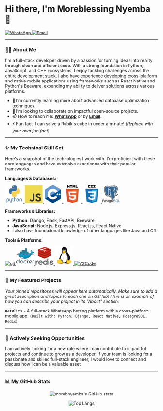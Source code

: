 # Hi there, I'm Moreblessing Nyemba 👋

<a href="https://wa.me/263787211325" target="_blank">
  <img src="https://img.shields.io/badge/WhatsApp-25D366?style=for-the-badge&logo=whatsapp&logoColor=white" alt="WhatsApp"/>
</a>
<a href="mailto:morebnyemba@gmail.com">
  <img src="https://img.shields.io/badge/Email-D14836?style=for-the-badge&logo=gmail&logoColor=white" alt="Email"/>
</a>

---

### 👨‍💻 About Me

I'm a full-stack developer driven by a passion for turning ideas into reality through clean and efficient code. With a strong foundation in Python, JavaScript, and C++ ecosystems, I enjoy tackling challenges across the entire development stack. I also have experience developing cross-platform and native mobile applications using frameworks such as React Native and Python's Beeware, expanding my ability to deliver solutions across various platforms.

- 🌱 I’m currently learning more about advanced database optimization techniques.
- 👯 I’m looking to collaborate on impactful open-source projects.
- 📫 How to reach me: [**WhatsApp**](https://wa.me/263787211325) or by [**Email**](mailto:morebnyemba@gmail.com).
- ⚡ Fun fact: I can solve a Rubik's cube in under a minute! *(Replace with your own fun fact)*

---

### ✨ My Technical Skill Set

Here's a snapshot of the technologies I work with. I'm proficient with these core languages and have extensive experience with their popular frameworks.

**Languages & Databases:**
<p align="left">
  <a href="https://www.python.org" target="_blank" rel="noreferrer">
    <img src="https://raw.githubusercontent.com/devicons/devicon/master/icons/python/python-original-wordmark.svg" alt="python" width="60" height="60"/>
  </a>
  <a href="https://developer.mozilla.org/en-US/docs/Web/JavaScript" target="_blank" rel="noreferrer">
    <img src="https://raw.githubusercontent.com/devicons/devicon/master/icons/javascript/javascript-original.svg" alt="javascript" width="60" height="60"/>
  </a>
  <a href="https://www.cplusplus.com/" target="_blank" rel="noreferrer">
    <img src="https://raw.githubusercontent.com/devicons/devicon/master/icons/cplusplus/cplusplus-original.svg" alt="cplusplus" width="60" height="60"/>
  </a>
  <a href="https://www.w3.org/html/" target="_blank" rel="noreferrer">
    <img src="https://raw.githubusercontent.com/devicons/devicon/master/icons/html5/html5-original-wordmark.svg" alt="html5" width="60" height="60"/>
  </a>
  <a href="https://www.w3schools.com/css/" target="_blank" rel="noreferrer">
    <img src="https://raw.githubusercontent.com/devicons/devicon/master/icons/css3/css3-original-wordmark.svg" alt="css3" width="60" height="60"/>
  </a>
  <a href="https://www.postgresql.org" target="_blank" rel="noreferrer">
    <img src="https://raw.githubusercontent.com/devicons/devicon/master/icons/postgresql/postgresql-original-wordmark.svg" alt="postgresql" width="60" height="60"/>
  </a>
</p>

**Frameworks & Libraries:**
- **Python:** Django, Flask, FastAPI, Beeware
- **JavaScript:** Node.js, Express.js, React.js, React Native
- I also have foundational knowledge of other languages like Java and C#.

**Tools & Platforms:**
<p align="left">
  <a href="https://git-scm.com/" target="_blank" rel="noreferrer">
    <img src="https://www.vectorlogo.zone/logos/git-scm/git-scm-icon.svg" alt="git" width="60" height="60"/>
  </a>
  <a href="https://www.docker.com/" target="_blank" rel="noreferrer">
    <img src="https://raw.githubusercontent.com/devicons/devicon/master/icons/docker/docker-original-wordmark.svg" alt="docker" width="60" height="60"/>
  </a>
    <a href="https://redis.io" target="_blank" rel="noreferrer">
    <img src="https://raw.githubusercontent.com/devicons/devicon/master/icons/redis/redis-original-wordmark.svg" alt="redis" width="60" height="60"/>
  </a>
  <a href="https://www.linux.org/" target="_blank" rel="noreferrer">
    <img src="https://raw.githubusercontent.com/devicons/devicon/master/icons/linux/linux-original.svg" alt="linux" width="60" height="60"/>
  </a>
  <a href="https://code.visualstudio.com/" target="_blank" rel="noreferrer">
    <img src="https://www.vectorlogo.zone/logos/visualstudio_code/visualstudio_code-icon.svg" alt="VSCode" width="60" height="60"/>
  </a>
</p>

---

### 🚀 My Featured Projects

*Your pinned repositories will appear here automatically. Make sure to add a great description and topics to each one on GitHub! Here is an example of how you can describe your project in its "About" section:*

**`BetBlitz`** - A full-stack WhatsApp betting platform with a cross-platform mobile app. `(Built with: Python, Django, React Native, PostgreSQL, Redis)`

---

### 💼 Actively Seeking Opportunities

I am actively looking for a new role where I can contribute to impactful projects and continue to grow as a developer. If your team is looking for a passionate and skilled full-stack engineer, I would love to connect and discuss how I can be a valuable asset.

---

### 📊 My GitHub Stats

<p align="center">
  <img src="https://github-readme-stats.vercel.app/api?username=morebnyemba&show_icons=true&theme=radical&rank_icon=github" alt="morebnyemba's GitHub stats" />
</p>
<p align="center">
  <img src="https://github-readme-stats.vercel.app/api/top-langs/?username=morebnyemba&layout=compact&theme=vision-friendly-dark" alt="Top Langs" />
</p>
